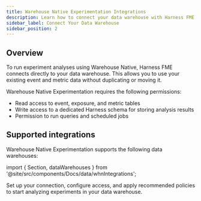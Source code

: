 ```yaml
---
title: Warehouse Native Experimentation Integrations
description: Learn how to connect your data warehouse with Harness FME to setup Warehouse Native Experimentation.
sidebar_label: Connect Your Data Warehouse
sidebar_position: 2
---
```


<CTABanner
  buttonText="Request Access"
  title="Warehouse Native is in beta!"
  tagline="Get early access to run Harness FME experiments directly in your data warehouse."
  link="https://developer.harness.io/docs/feature-management-experimentation/fme-support"
  closable={true}
  target="_self"
/>

## Overview

To run experiment analyses using <Tooltip id="fme.warehouse-native.warehouse-native">Warehouse Native</Tooltip>, Harness FME connects directly to your <Tooltip id="fme.warehouse-native.data-warehouse">data warehouse</Tooltip>. This allows you to use your existing event and metric data without duplicating or moving it. 

Warehouse Native Experimentation requires the following permissions:

* Read access to event, exposure, and metric tables
* Write access to a dedicated Harness schema for storing analysis results
* Permission to run queries and scheduled jobs

## Supported integrations

Warehouse Native Experimentation supports the following data warehouses:

import { Section, dataWarehouses } from '@site/src/components/Docs/data/whnIntegrations';

<Section items={dataWarehouses} />

Set up your connection, configure access, and apply recommended policies to start analyzing experiments in your data warehouse.